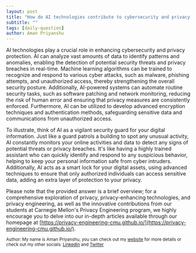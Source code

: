 ```yaml
---
layout: post
title: "How do AI technologies contribute to cybersecurity and privacy protection?"
subtitle: ""
tags: [daily-question]
author: Aman Priyanshu
---
```


AI technologies play a crucial role in enhancing cybersecurity and privacy protection. AI can analyze vast amounts of data to identify patterns and anomalies, enabling the detection of potential security threats and privacy breaches in real-time. Machine learning algorithms can be trained to recognize and respond to various cyber attacks, such as malware, phishing attempts, and unauthorized access, thereby strengthening the overall security posture. Additionally, AI-powered systems can automate routine security tasks, such as software patching and network monitoring, reducing the risk of human error and ensuring that privacy measures are consistently enforced. Furthermore, AI can be utilized to develop advanced encryption techniques and authentication methods, safeguarding sensitive data and communications from unauthorized access.

To illustrate, think of AI as a vigilant security guard for your digital information. Just like a guard patrols a building to spot any unusual activity, AI constantly monitors your online activities and data to detect any signs of potential threats or privacy breaches. It's like having a highly trained assistant who can quickly identify and respond to any suspicious behavior, helping to keep your personal information safe from cyber intruders. Additionally, AI acts as a smart lock for your digital assets, using advanced techniques to ensure that only authorized individuals can access sensitive data, adding an extra layer of protection to your privacy.

Please note that the provided answer is a brief overview; for a comprehensive exploration of privacy, privacy-enhancing technologies, and privacy engineering, as well as the innovative contributions from our students at Carnegie Mellon's Privacy Engineering program, we highly encourage you to delve into our in-depth articles available through our homepage at [https://privacy-engineering-cmu.github.io/](https://privacy-engineering-cmu.github.io/).

<small>Author: My name is Aman Priyanshu, you can check out my [website](https://amanpriyanshu.github.io/) for more details or check out my other socials: [LinkedIn](https://www.linkedin.com/in/aman-priyanshu/) and [Twitter](https://twitter.com/AmanPriyanshu6)</small>
